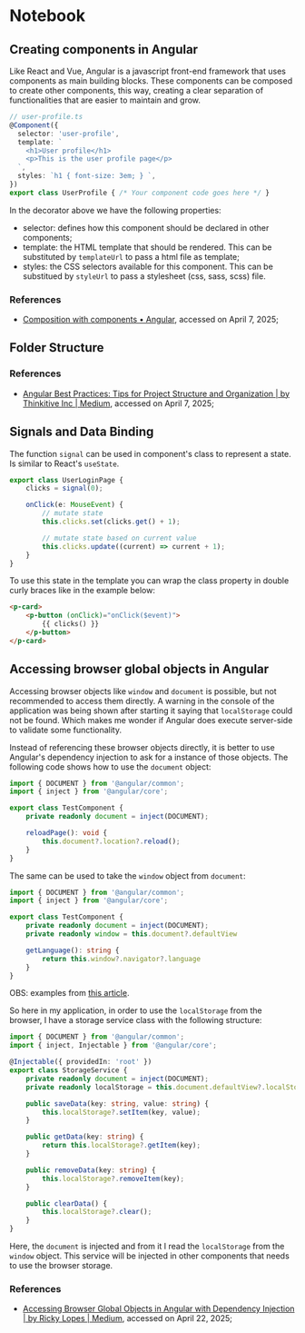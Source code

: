 # Notebook

## Creating components in Angular

Like React and Vue, Angular is a javascript front-end framework that uses components as main building blocks. These components can be composed to create other components, this way, creating a clear separation of functionalities that are easier to maintain and grow.

```typescript
// user-profile.ts
@Component({
  selector: 'user-profile',
  template: `
    <h1>User profile</h1>
    <p>This is the user profile page</p>
  `,
  styles: `h1 { font-size: 3em; } `,
})
export class UserProfile { /* Your component code goes here */ }
```

In the decorator above we have the following properties:

* selector: defines how this component should be declared in other components;
* template: the HTML template that should be rendered. This can be substituted by `templateUrl` to pass a html file as template;
* styles: the CSS selectors available for this component. This can be substitued by `styleUrl` to pass a stylesheet (css, sass, scss) file.

### References

* [Composition with components • Angular](https://angular.dev/essentials/components), accessed on April 7, 2025;

## Folder Structure

### References

* [Angular Best Practices: Tips for Project Structure and Organization | by Thinkitive Inc | Medium](https://medium.com/@marketing_26756/angular-best-practices-tips-for-project-structure-and-organization-490ca7950829), accessed on April 7, 2025;

## Signals and Data Binding

The function `signal` can be used in component's class to represent a state. Is similar to React's `useState`.

```typescript
export class UserLoginPage {
    clicks = signal(0);

    onClick(e: MouseEvent) {
        // mutate state
        this.clicks.set(clicks.get() + 1);

        // mutate state based on current value
        this.clicks.update((current) => current + 1);
    }
}
```

To use this state in the template you can wrap the class property in double curly braces like in the example below:

```html
<p-card>
    <p-button (onClick)="onClick($event)">
        {{ clicks() }}
    </p-button>
</p-card>
```

## Accessing browser global objects in Angular

Accessing browser objects like `window` and `document` is possible, but not recommended to access them directly. A warning in the console of the application was being shown after starting it saying that `localStorage` could not be found. Which makes me wonder if Angular does execute server-side to validate some functionality.

Instead of referencing these browser objects directly, it is better to use Angular's dependency injection to ask for a instance of those objects. The following code shows how to use the `document` object:

```typescript
import { DOCUMENT } from '@angular/common';
import { inject } from '@angular/core';

export class TestComponent {
    private readonly document = inject(DOCUMENT);

    reloadPage(): void {
        this.document?.location?.reload();
    }
}
```

The same can be used to take the `window` object from `document`:

```typescript
import { DOCUMENT } from '@angular/common';
import { inject } from '@angular/core';

export class TestComponent {
    private readonly document = inject(DOCUMENT);
    private readonly window = this.document?.defaultView

    getLanguage(): string {
        return this.window?.navigator?.language
    }
}
```

OBS: examples from [this article](https://medium.com/@monsieur_ricky/accessing-browser-global-objects-in-angular-with-dependency-injection-3ebc9d764e84).

So here in my application, in order to use the `localStorage` from the browser, I have a storage service class with the following structure:

```typescript
import { DOCUMENT } from '@angular/common';
import { inject, Injectable } from '@angular/core';

@Injectable({ providedIn: 'root' })
export class StorageService {
    private readonly document = inject(DOCUMENT);
    private readonly localStorage = this.document.defaultView?.localStorage;

    public saveData(key: string, value: string) {
        this.localStorage?.setItem(key, value);
    }

    public getData(key: string) {
        return this.localStorage?.getItem(key);
    }

    public removeData(key: string) {
        this.localStorage?.removeItem(key);
    }

    public clearData() {
        this.localStorage?.clear();
    }
}
```

Here, the `document` is injected and from it I read the `localStorage` from the `window` object. This service will be injected in other components that needs to use the browser storage.

### References

* [Accessing Browser Global Objects in Angular with Dependency Injection | by Ricky Lopes | Medium](https://medium.com/@monsieur_ricky/accessing-browser-global-objects-in-angular-with-dependency-injection-3ebc9d764e84), accessed on April 22, 2025;
